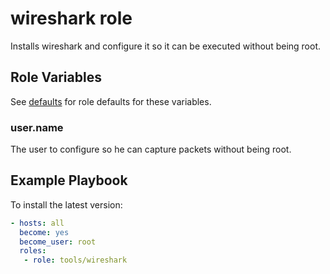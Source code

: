 # wireshark role

Installs wireshark and configure it so it can be executed without
being root.

## Role Variables

See [defaults](defaults/main.yml) for role defaults for these variables.

### user.name

The user to configure so he can capture packets without being root.

## Example Playbook

To install the latest version:

```yaml
- hosts: all
  become: yes
  become_user: root
  roles:
   - role: tools/wireshark
```

